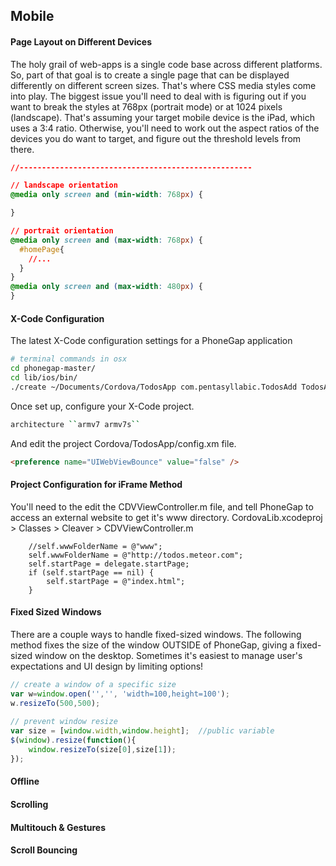 ## Mobile


#### Page Layout on Different Devices

The holy grail of web-apps is a single code base across different platforms.  So, part of that goal is to create a single page that can be displayed differently on different screen sizes.  That's where CSS media styles come into play.  The biggest issue you'll need to deal with is figuring out if you want to break the styles at 768px (portrait mode) or at 1024 pixels (landscape).  That's assuming your target mobile device is the iPad, which uses a 3:4 ratio.  Otherwise, you'll need to work out the aspect ratios of the devices you do want to target, and figure out the threshold levels from there.  

````css
//----------------------------------------------------

// landscape orientation
@media only screen and (min-width: 768px) {

}

// portrait orientation
@media only screen and (max-width: 768px) {
  #homePage{
    //...
  }
}
@media only screen and (max-width: 480px) {
}

````

#### X-Code Configuration

The latest X-Code configuration settings for a PhoneGap application

````sh
# terminal commands in osx
cd phonegap-master/
cd lib/ios/bin/
./create ~/Documents/Cordova/TodosApp com.pentasyllabic.TodosAdd TodosApp
````

Once set up, configure your X-Code project.  
````sh
architecture ``armv7 armv7s``  
````

And edit the project Cordova/TodosApp/config.xm file.  
````html
<preference name="UIWebViewBounce" value="false" />
````

#### Project Configuration for iFrame Method

You'll need to the edit the CDVViewController.m file, and tell PhoneGap to access an external website to get it's www directory.  CordovaLib.xcodeproj > Classes > Cleaver > CDVViewController.m  
````Obj-C
    //self.wwwFolderName = @"www";
    self.wwwFolderName = @"http://todos.meteor.com";
    self.startPage = delegate.startPage;
    if (self.startPage == nil) {
        self.startPage = @"index.html";
    }
````
#### Fixed Sized Windows

There are a couple ways to handle fixed-sized windows.  The following method fixes the size of the window OUTSIDE of PhoneGap, giving a fixed-sized window on the desktop.  Sometimes it's easiest to manage user's expectations and UI design by limiting options!  
````js
// create a window of a specific size
var w=window.open('','', 'width=100,height=100');
w.resizeTo(500,500);
 
// prevent window resize
var size = [window.width,window.height];  //public variable
$(window).resize(function(){
    window.resizeTo(size[0],size[1]);
});
````

#### Offline 




#### Scrolling


#### Multitouch & Gestures


#### Scroll Bouncing
